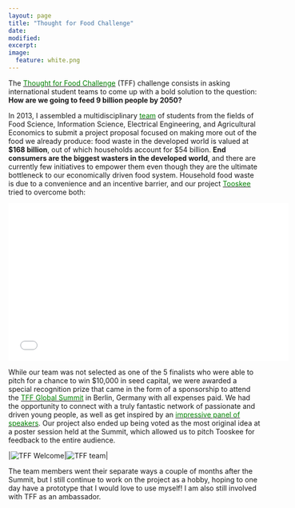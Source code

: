 ```yaml
---
layout: page
title: "Thought for Food Challenge"
date: 
modified:
excerpt:
image:
  feature: white.png
---
```

The <a href="http://tffchallenge.com"><span style="color:green">Thought for Food Challenge</span></a> (TFF) challenge consists in asking international student teams to come up with a bold solution to the question: **How are we going to feed 9 billion people by 2050?** 

In 2013, I assembled a multidisciplinary <a href="http://tffchallenge.com/posts/text/detail/81/#.VB8YY_LeX2M"><span style="color:green">team</span></a> of students from the fields of Food Science, Information Science, Electrical Engineering, and Agricultural Economics to submit a project proposal focused on making more out of the food we already produce: food waste in the developed world is valued at **$168 billion**, out of which households account for $54 billion. **End consumers are the biggest wasters in the developed world**, and there are currently few initiatives to empower them even though they are the ultimate bottleneck to our economically driven food system. Household food waste is due to a convenience and an incentive barrier, and our project <a href="http://www.tooskee.com"><span style="color:green">Tooskee</span></a> tried to overcome both: 

<iframe width="560" height="315" src="//www.youtube.com/embed/MtWa9sBSmXY" frameborder="0" allowfullscreen></iframe>

While our team was not selected as one of the 5 finalists who were able to pitch for a chance to win $10,000 in seed capital, we were awarded a special recognition prize that came in the form of a sponsorship to attend the <a href="http://www.tffchallenge.com/documentary"><span style="color:green">TFF Global Summit</span></a> in Berlin, Germany with all expenses paid. We had the opportunity to connect with a truly fantastic network of passionate and driven young people, as well as get inspired by an <a href="http://tffchallenge.com/summit"><span style="color:green">impressive panel of speakers</span></a>. Our project also ended up being voted as the most original idea at a poster session held at the Summit, which allowed us to pitch Tooskee for feedback to the entire audience.  

|![TFF Welcome](http://jadeproulx.com/images/tff-2013.jpg)|![TFF team](http://jadeproulx.com/images/tff-team.jpg)|

The team members went their separate ways a couple of months after the Summit, but I still continue to work on the project as a hobby, hoping to one day have a prototype that I would love to use myself! I am also still involved with TFF as an ambassador.
